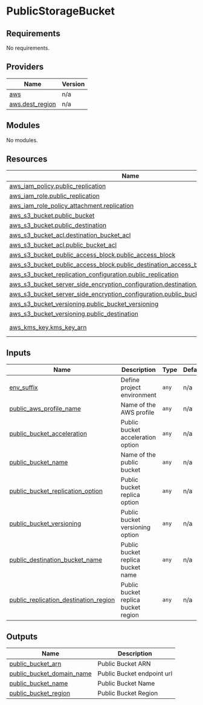 # PublicStorageBucket

<!-- BEGINNING OF PRE-COMMIT-TERRAFORM DOCS HOOK -->
## Requirements

No requirements.

## Providers

| Name | Version |
|------|---------|
| <a name="provider_aws"></a> [aws](#provider\_aws) | n/a |
| <a name="provider_aws.dest_region"></a> [aws.dest\_region](#provider\_aws.dest\_region) | n/a |

## Modules

No modules.

## Resources

| Name | Type |
|------|------|
| [aws_iam_policy.public_replication](https://registry.terraform.io/providers/hashicorp/aws/latest/docs/resources/iam_policy) | resource |
| [aws_iam_role.public_replication](https://registry.terraform.io/providers/hashicorp/aws/latest/docs/resources/iam_role) | resource |
| [aws_iam_role_policy_attachment.replication](https://registry.terraform.io/providers/hashicorp/aws/latest/docs/resources/iam_role_policy_attachment) | resource |
| [aws_s3_bucket.public_bucket](https://registry.terraform.io/providers/hashicorp/aws/latest/docs/resources/s3_bucket) | resource |
| [aws_s3_bucket.public_destination](https://registry.terraform.io/providers/hashicorp/aws/latest/docs/resources/s3_bucket) | resource |
| [aws_s3_bucket_acl.destination_bucket_acl](https://registry.terraform.io/providers/hashicorp/aws/latest/docs/resources/s3_bucket_acl) | resource |
| [aws_s3_bucket_acl.public_bucket_acl](https://registry.terraform.io/providers/hashicorp/aws/latest/docs/resources/s3_bucket_acl) | resource |
| [aws_s3_bucket_public_access_block.public_access_block](https://registry.terraform.io/providers/hashicorp/aws/latest/docs/resources/s3_bucket_public_access_block) | resource |
| [aws_s3_bucket_public_access_block.public_destination_access_block](https://registry.terraform.io/providers/hashicorp/aws/latest/docs/resources/s3_bucket_public_access_block) | resource |
| [aws_s3_bucket_replication_configuration.public_replication](https://registry.terraform.io/providers/hashicorp/aws/latest/docs/resources/s3_bucket_replication_configuration) | resource |
| [aws_s3_bucket_server_side_encryption_configuration.destination_bucket_encryption](https://registry.terraform.io/providers/hashicorp/aws/latest/docs/resources/s3_bucket_server_side_encryption_configuration) | resource |
| [aws_s3_bucket_server_side_encryption_configuration.public_bucket_encryption](https://registry.terraform.io/providers/hashicorp/aws/latest/docs/resources/s3_bucket_server_side_encryption_configuration) | resource |
| [aws_s3_bucket_versioning.public_bucket_versioning](https://registry.terraform.io/providers/hashicorp/aws/latest/docs/resources/s3_bucket_versioning) | resource |
| [aws_s3_bucket_versioning.public_destination](https://registry.terraform.io/providers/hashicorp/aws/latest/docs/resources/s3_bucket_versioning) | resource |
| [aws_kms_key.kms_key_arn](https://registry.terraform.io/providers/hashicorp/aws/latest/docs/data-sources/kms_key) | data source |

## Inputs

| Name | Description | Type | Default | Required |
|------|-------------|------|---------|:--------:|
| <a name="input_env_suffix"></a> [env\_suffix](#input\_env\_suffix) | Define project environment | `any` | n/a | yes |
| <a name="input_public_aws_profile_name"></a> [public\_aws\_profile\_name](#input\_public\_aws\_profile\_name) | Name of the AWS profile | `any` | n/a | yes |
| <a name="input_public_bucket_acceleration"></a> [public\_bucket\_acceleration](#input\_public\_bucket\_acceleration) | Public bucket acceleration option | `any` | n/a | yes |
| <a name="input_public_bucket_name"></a> [public\_bucket\_name](#input\_public\_bucket\_name) | Name of the public bucket | `any` | n/a | yes |
| <a name="input_public_bucket_replication_option"></a> [public\_bucket\_replication\_option](#input\_public\_bucket\_replication\_option) | Public bucket replica option | `any` | n/a | yes |
| <a name="input_public_bucket_versioning"></a> [public\_bucket\_versioning](#input\_public\_bucket\_versioning) | Public bucket versioning option | `any` | n/a | yes |
| <a name="input_public_destination_bucket_name"></a> [public\_destination\_bucket\_name](#input\_public\_destination\_bucket\_name) | Public bucket replica bucket name | `any` | n/a | yes |
| <a name="input_public_replication_destination_region"></a> [public\_replication\_destination\_region](#input\_public\_replication\_destination\_region) | Public bucket replica bucket region | `any` | n/a | yes |

## Outputs

| Name | Description |
|------|-------------|
| <a name="output_public_bucket_arn"></a> [public\_bucket\_arn](#output\_public\_bucket\_arn) | Public Bucket ARN |
| <a name="output_public_bucket_domain_name"></a> [public\_bucket\_domain\_name](#output\_public\_bucket\_domain\_name) | Public Bucket endpoint url |
| <a name="output_public_bucket_name"></a> [public\_bucket\_name](#output\_public\_bucket\_name) | Public Bucket Name |
| <a name="output_public_bucket_region"></a> [public\_bucket\_region](#output\_public\_bucket\_region) | Public Bucket Region |
<!-- END OF PRE-COMMIT-TERRAFORM DOCS HOOK -->
